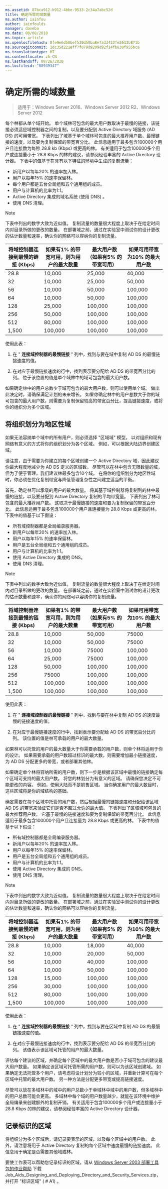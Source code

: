 ```yaml
---
ms.assetid: 87bca912-b912-4bbe-9533-2c34a7abc52d
title: 确定所需的域数量
ms.author: iainfou
author: iainfoulds
manager: daveba
ms.date: 08/08/2018
ms.topic: article
ms.openlocfilehash: 8fe9e6d50bef530d50ba8e7a33432fe2613b871b
ms.sourcegitcommit: 1dc35d221eff7f079d9209d92f14fb630f955bca
ms.translationtype: MT
ms.contentlocale: zh-CN
ms.lasthandoff: 08/26/2020
ms.locfileid: "88939347"
---
```

# <a name="determining-the-number-of-domains-required"></a>确定所需的域数量

> 适用于：Windows Server 2016、Windows Server 2012 R2、Windows Server 2012

每个林都从单个域开始。 单个域林可包含的最大用户数取决于最慢的链接，该链接必须适应域控制器之间的复制，以及要分配到 Active Directory 域服务 (AD DS) 的可用带宽。 下表列出了域基于单个域林可包含的最大推荐用户数、最慢链接的速度，以及要为复制保留的带宽百分比。 此信息适用于最多包含100000个用户且连接数为每秒 28.8 kb (Kbps) 或更高的林。 有关适用于包含100000多个用户或连接量小于 28.8 Kbps 的林的建议，请参阅经验丰富的 Active Directory 设计器。 下表中的值基于在具有以下特征的环境中生成的复制流量：

- 新用户以每年20% 的速率加入林。
- 用户以每年15% 的速率保留林。
- 每个用户都是五台全局组和五个通用组的成员。
- 用户与计算机的比率为1:1。
- Active Directory 集成的域名系统 (使用 DNS) 。
- 使用 DNS 清理。

> [!NOTE]
> 下表中列出的数字大致为近似值。 复制流量的数量很大程度上取决于在给定时间内对目录所做的更改的数量。 在部署域之前，通过在实验室中测试你的设计更改的估计数量和速率，确认你的网络可以容纳你的复制流量。

|将域控制器连接到最慢的链接 (Kbps) |如果有1% 的带宽可用，则为用户的最大数量|最大用户数（如果有5% 的带宽可用）|如果可用带宽为10% 的最大用户数|
| --- | --- | --- | --- |
|28.8|10,000|25,000|40,000|
|32|10,000|25,000|50,000|
|56|10,000|50,000|100,000|
|64|10,000|50,000|100,000|
|128|25,000|100,000|100,000|
|256|50,000|100,000|100,000|
|512|80,000|100,000|100,000|
|1,500|100,000|100,000|100,000|

使用此表：

1. 在 " **连接域控制器的最慢链接** " 列中，找到与要在域中复制 AD DS 的最慢链接速度的值。

2. 在对应于最慢链接速度的行中，找到表示要分配给 AD DS 的带宽百分比的列。 位于该位置的值是单个域林中的域可包含的最大用户数。

如果确定林中的用户总数少于域可包含的最大用户数，则可以使用单个域。 做出此决定时，请确保满足计划的未来增长。 如果你确定林中的用户总数大于你的域可包含的最大用户数，则需要为复制保留较高的带宽百分比，提高链接速度，或将你的组织分为多个区域。

## <a name="dividing-the-organization-into-regional-domains"></a>将组织划分为地区性域

如果无法容纳单个域中的所有用户，则必须选择 "区域域" 模型。 以对组织和现有网络有意义的方式将你的组织划分为各个区域。 例如，可以根据大陆边界创建区域。

请注意，由于需要为你建立的每个区域创建一个 Active Directory 域，因此建议你最大程度地减少为 AD DS 定义的区域数。 尽管可以在林中包含无限数量的域，但为了便于管理，我们建议林最多包含10个域。 在将你的组织划分为地区性域时，你必须在优化复制带宽与降低管理复杂性之间建立适当的平衡。

首先，确定林可以承载的用户的最大数量。 将其基于域控制器将复制到的林中最慢的链接，以及要分配到 Active Directory 复制的平均带宽量。 下表列出了林可包含的最大推荐用户数。 这取决于最慢链接的速度和要为复制保留的带宽百分比。 此信息适用于最多包含100000个用户且连接量为 28.8 Kbps 或更高的林。 下表中的值基于以下假设：

- 所有域控制器都是全局编录服务器。
- 新用户以每年20% 的速率加入林。
- 用户以每年15% 的速率保留林。
- 用户是五台全局组和五个通用组的成员。
- 用户与计算机的比率为1:1。
- 使用 Active Directory 集成的 DNS。
- 使用 DNS 清理。

> [!NOTE]
> 下表中列出的数字大致为近似值。 复制流量的数量很大程度上取决于在给定时间内对目录所做的更改的数量。 在部署域之前，通过在实验室中测试你的设计更改的估计数量和速率，确认你的网络可以容纳你的复制流量。

|将域控制器连接到最慢的链接 (Kbps) |如果有1% 的带宽可用，则为用户的最大数量|最大用户数（如果有5% 的带宽可用）|如果可用带宽为10% 的最大用户数|
| --- | --- | --- | --- |
|28.8|10,000|50,000|75000|
|32|10,000|50,000|75000|
|56|10,000|75000|100,000|
|64|25,000|75000|100,000|
|128|50,000|100,000|100,000|
|256|75000|100,000|100,000|
|512|100,000|100,000|100,000|
|1,500|100,000|100,000|100,000|

使用此表：

1. 在 " **连接域控制器的最慢链接** " 列中，找到与要在林中复制 AD DS 的速度最慢的链接速度的值。

2. 在对应于最慢链接速度的行中，找到表示要分配给 AD DS 的带宽百分比的列。 该位置的值是林可承载的用户的最大数量。

如果林可以托管的用户的最大数量大于你需要承载的用户数，则单个林将适用于你的设计。 如果需要承载的用户数超过标识的最大数，则需要增加最小链接速度，为 AD DS 分配更多的带宽，或者部署其他林。

如果确定单个林将容纳所需的用户数，则下一步是根据该区域中最慢的链接确定每个区域可支持的最大用户数。 将您的林划分为有意义的区域。 请确保您决定不可能更改的内容。 例如，使用大陆而不是销售区域。 当你确定用户的最大数目时，这些区域将是你的域结构的基础。

确定需要在每个区域中托管的用户数，然后根据最慢的链接速度和分配给该区域 AD DS 的带宽来验证它们是否不超过允许的最大值。 下表列出了区域域可包含的最大推荐用户数。 它基于最慢的链接速度和要为复制保留的带宽百分比。 此信息适用于最多包含100000个用户且连接量为 28.8 Kbps 或更高的林。 下表中的值基于以下假设：

- 所有域控制器都是全局编录服务器。
- 新用户以每年20% 的速率加入林。
- 用户以每年15% 的速率保留林。
- 用户是五台全局组和五个通用组的成员。
- 用户与计算机的比率为1:1。
- 使用 Active Directory 集成的 DNS。
- 使用 DNS 清理。

> [!NOTE]
> 下表中列出的数字大致为近似值。 复制流量的数量很大程度上取决于在给定时间内对目录所做的更改的数量。 在部署域之前，通过在实验室中测试你的设计更改的估计数量和速率，确认你的网络可以容纳你的复制流量。

|将域控制器连接到最慢的链接 (Kbps) |如果有1% 的带宽可用，则为用户的最大数量|最大用户数（如果有5% 的带宽可用）|如果可用带宽为10% 的最大用户数|
| --- | --- | --- | --- |
|28.8|10,000|18,000|40,000|
|32|10,000|20,000|50,000|
|56|10,000|40,000|100,000|
|64|10,000|50,000|100,000|
|128|15,000|100,000|100,000|
|256|30,000|100,000|100,000|
|512|80,000|100,000|100,000|
|1,500|100,000|100,000|100,000|

使用此表：

1. 在 " **连接域控制器的最慢链接** " 列中，找到与要在区域中复制 AD DS 的最慢链接速度的值。

2. 在对应于最慢链接速度的行中，找到表示要分配给 AD DS 的带宽百分比的列。 该值表示该区域可托管的用户的最大数量。

评估每个建议的区域，并确定每个区域中的最大用户数是否小于域可包含的建议最大用户数量。 如果确定该区域可托管所需的用户数，则可以为该区域创建域。 如果确定无法托管多个用户，请考虑将设计划分为较小的区域，并重新计算可在每个区域中托管的最大用户数。 另一种方法是分配更多带宽或提高链接速度。

尽管可以放在多域林中的域中的用户总数小于单域林中域中的用户数，但多域林中的用户总数可能会更高。 多域林中每个域的用户数量越少，就能在该环境中维护全局编录来创建额外的复制开销。 有关适用于包含100000多个用户或连接量小于 28.8 Kbps 的林的建议，请参阅经验丰富的 Active Directory 设计器。

## <a name="documenting-the-regions-identified"></a>记录标识的区域

将组织分为多个区域后，请记录要表示的区域，以及每个区域中的用户数。 此外，请注意将用于 Active Directory 复制的每个区域中速度最慢的链接速度。 此信息用于确定是否需要其他域或林。

要使工作表可以帮助您记录标识的区域，请从 [Windows Server 2003 部署工具包的作业帮助](https://microsoft.com/download/details.aspx?id=9608) 下载 Job_Aids_Designing_and_Deploying_Directory_and_Security_Services.zip，并打开 "标识区域" ( # A1) 。
